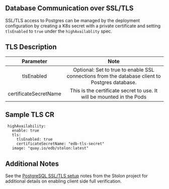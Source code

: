 
## Database Communication over SSL/TLS

SSL/TLS access to Postgres can be managed by the deployment configuration by creating a K8s secret with a private certificate and setting `tlsEnabled` to `true` under the `highAvailablity` spec.  

## TLS Description 

|       Parameter       |                                               Note                                              |
|:---------------------:|:-----------------------------------------------------------------------------------------------:|
| tlsEnabled            | Optional:  Set to true to enable SSL connections from the database client to Postgres database. |
| certificateSecretName | This is the certificate secret to use. It will be mounted in the Pods                           |

## Sample TLS CR

```
 highAvailability:
   enable: true
   tls:
     tlsEnabled: true
     certificateSecretName: "edb-tls-secret"
   image: "quay.io/edb/stolon:latest"
```

## Additional Notes 

See the [PostgreSQL SSL/TLS setup](https://github.com/sorintlab/stolon/blob/master/doc/ssl.md) notes from the Stolon project for additional details on enabling client side full verification.
